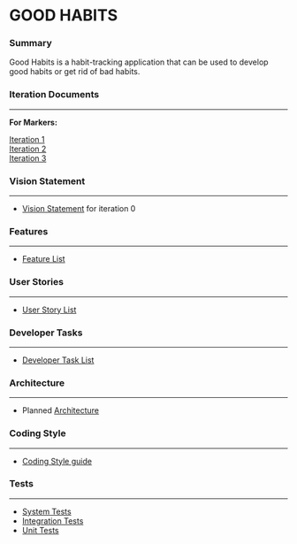 # GOOD HABITS 


### Summary
Good Habits is a habit-tracking application that can be used to develop good habits or get rid of bad habits.

### Iteration Documents 
---
**For Markers:**

[Iteration 1](https://code.cs.umanitoba.ca/3350-winter-2021-a02/group-12/good-habits-a02-12/-/blob/iteration-1docs/docs/Iteration1.md)  
[Iteration 2](https://code.cs.umanitoba.ca/3350-winter-2021-a02/group-12/good-habits-a02-12/-/blob/master/docs/Iteration2.md)  
[Iteration 3](https://code.cs.umanitoba.ca/3350-winter-2021-a02/group-12/good-habits-a02-12/-/blob/master/docs/Iteration3.md)

### Vision Statement
---
* [Vision Statement](https://code.cs.umanitoba.ca/3350-winter-2021-a02/group-12/good-habits-a02-12/-/blob/iteration-1docs/docs/Vision%20Statement.md) for iteration 0 

### Features
---
* [Feature List](https://code.cs.umanitoba.ca/3350-winter-2021-a02/group-12/good-habits-a02-12/-/issues?scope=all&utf8=%E2%9C%93&state=all&label_name[]=Feature)


### User Stories
---
* [User Story List](https://code.cs.umanitoba.ca/3350-winter-2021-a02/group-12/good-habits-a02-12/-/issues?scope=all&utf8=%E2%9C%93&state=all&label_name[]=User%20Story)

### Developer Tasks 
---
* [Developer Task List](https://code.cs.umanitoba.ca/3350-winter-2021-a02/group-12/good-habits-a02-12/-/issues?scope=all&utf8=%E2%9C%93&state=all&label_name[]=Developer%20Task)


### Architecture
---
* Planned [Architecture](https://code.cs.umanitoba.ca/3350-winter-2021-a02/group-12/good-habits-a02-12/-/blob/master/docs/ARCHITECTURE.md)
### Coding Style 
---
* [Coding Style guide](https://code.cs.umanitoba.ca/3350-winter-2021-a02/group-12/good-habits-a02-12/-/blob/iteration-1docs/docs/Coding%20Style.md)

### Tests
---
* [System Tests](https://code.cs.umanitoba.ca/3350-winter-2021-a02/group-12/good-habits-a02-12/-/tree/master/app/src/androidTest/java/com/example/goodhabit/SystemTests)  
* [Integration Tests](https://code.cs.umanitoba.ca/3350-winter-2021-a02/group-12/good-habits-a02-12/-/tree/master/app/src/androidTest/java/com/example/goodhabit/IntegrationTests)
* [Unit Tests](https://code.cs.umanitoba.ca/3350-winter-2021-a02/group-12/good-habits-a02-12/-/tree/master/app/src/test/java/com/example/goodhabit)
